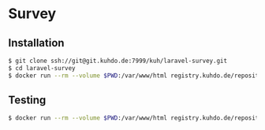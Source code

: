 # Survey

## Installation

```bash
$ git clone ssh://git@git.kuhdo.de:7999/kuh/laravel-survey.git
$ cd laravel-survey
$ docker run --rm --volume $PWD:/var/www/html registry.kuhdo.de/repository/webapp/app:latest composer install
```

## Testing

```bash
$ docker run --rm --volume $PWD:/var/www/html registry.kuhdo.de/repository/webapp/app:latest composer test
```
